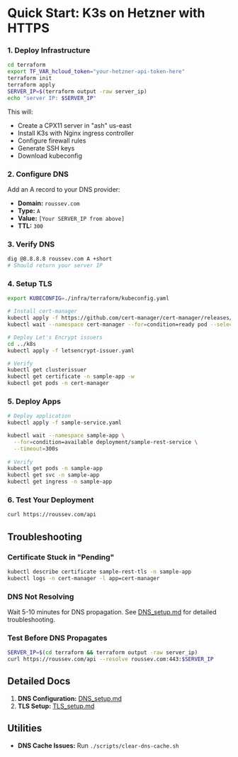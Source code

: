# Quick Start: K3s on Hetzner with HTTPS

### 1. Deploy Infrastructure
```bash
cd terraform
export TF_VAR_hcloud_token="your-hetzner-api-token-here"
terraform init
terraform apply
SERVER_IP=$(terraform output -raw server_ip)
echo "server IP: $SERVER_IP"
```

This will:
- Create a CPX11 server in "ash" us-east
- Install K3s with Nginx ingress controller
- Configure firewall rules
- Generate SSH keys
- Download kubeconfig

### 2. Configure DNS
Add an A record to your DNS provider:
- **Domain:** `roussev.com`
- **Type:** `A`
- **Value:** `[Your SERVER_IP from above]`
- **TTL:** `300`

### 3. Verify DNS
```bash
dig @8.8.8.8 roussev.com A +short
# Should return your server IP
```

### 4. Setup TLS
```bash
export KUBECONFIG=./infra/terraform/kubeconfig.yaml

# Install cert-manager
kubectl apply -f https://github.com/cert-manager/cert-manager/releases/download/v1.13.2/cert-manager.yaml
kubectl wait --namespace cert-manager --for=condition=ready pod --selector=app.kubernetes.io/instance=cert-manager --timeout=300s

# Deploy Let's Encrypt issuers
cd ../k8s
kubectl apply -f letsencrypt-issuer.yaml

# Verify
kubectl get clusterissuer
kubectl get certificate -n sample-app -w
kubectl get pods -n cert-manager
```

### 5. Deploy Apps
```bash
# Deploy application
kubectl apply -f sample-service.yaml

kubectl wait --namespace sample-app \
  --for=condition=available deployment/sample-rest-service \
  --timeout=300s
  
# Verify
kubectl get pods -n sample-app
kubectl get svc -n sample-app
kubectl get ingress -n sample-app
```

### 6. Test Your Deployment
```bash
curl https://roussev.com/api
```

## Troubleshooting

### Certificate Stuck in "Pending"
```bash
kubectl describe certificate sample-rest-tls -n sample-app
kubectl logs -n cert-manager -l app=cert-manager
```

### DNS Not Resolving
Wait 5-10 minutes for DNS propagation. See [DNS_setup.md](DNS_setup.md) for detailed troubleshooting.

### Test Before DNS Propagates
```bash
SERVER_IP=$(cd terraform && terraform output -raw server_ip)
curl https://roussev.com/api --resolve roussev.com:443:$SERVER_IP
```

## Detailed Docs

1. **DNS Configuration:** [DNS_setup.md](DNS_setup.md)
2. **TLS Setup:** [TLS_setup.md](TLS_setup.md)

## Utilities

- **DNS Cache Issues:** Run `./scripts/clear-dns-cache.sh`

